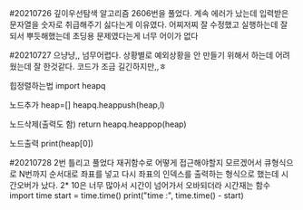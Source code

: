 #20210726
깊이우선탐색 알고리즘 2606번을 풀었다.
계속 에러가 났는데 입력받은 문자열을 숫자로 취급해주기 싫다는게 이유였다.
어찌저찌 잘 수정했고 실행하는데 잘 되서 뿌듯해했는데 초딩용 문제였다는게 너무 어이가 없다

#20210727
으냥냥,, 넘무어렵다. 상황별로 예외상황을 안 만들기 위해서 하는데 어려웠는데 잘 한것같다.
코드가 조금 길긴하지만,,ㅎ

힙정렬하는법
import heapq

노드추가
heap=[]
heapq.heappush(heap,l)

노드삭제(출력도 함)
return heapq.heappop(heap)

노드출력
print(heap[0])

#20210728
2번 틀리고 풀었다 재귀함수로 어떻게 접근해야할지 모르겠어서 큐형식으로 N번까지 순서대로 좌표를 넣고 다시 좌표의 인덱스를 출력하는 형식으로 했는데 시간오버가 났다. 2* 10은 너무 많아서 시간이 넘어가서 오바되더라
시간재는 함수 
import time
start = time.time()
print("time :", time.time() - start)

